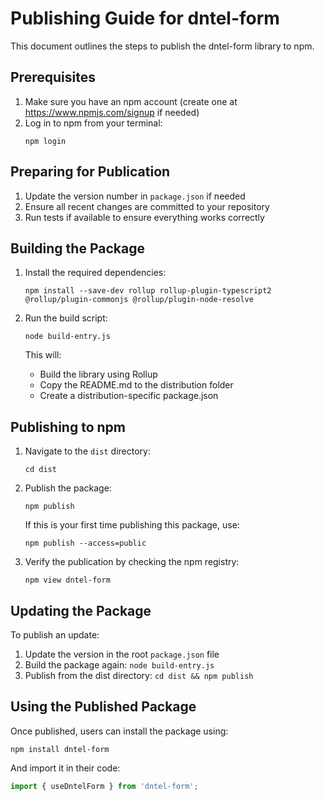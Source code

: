 # Publishing Guide for dntel-form

This document outlines the steps to publish the dntel-form library to npm.

## Prerequisites

1. Make sure you have an npm account (create one at https://www.npmjs.com/signup if needed)
2. Log in to npm from your terminal:
   ```
   npm login
   ```

## Preparing for Publication

1. Update the version number in `package.json` if needed
2. Ensure all recent changes are committed to your repository
3. Run tests if available to ensure everything works correctly

## Building the Package

1. Install the required dependencies:
   ```
   npm install --save-dev rollup rollup-plugin-typescript2 @rollup/plugin-commonjs @rollup/plugin-node-resolve
   ```

2. Run the build script:
   ```
   node build-entry.js
   ```

   This will:
   - Build the library using Rollup
   - Copy the README.md to the distribution folder
   - Create a distribution-specific package.json

## Publishing to npm

1. Navigate to the `dist` directory:
   ```
   cd dist
   ```

2. Publish the package:
   ```
   npm publish
   ```

   If this is your first time publishing this package, use:
   ```
   npm publish --access=public
   ```

3. Verify the publication by checking the npm registry:
   ```
   npm view dntel-form
   ```

## Updating the Package

To publish an update:

1. Update the version in the root `package.json` file
2. Build the package again: `node build-entry.js`
3. Publish from the dist directory: `cd dist && npm publish`

## Using the Published Package

Once published, users can install the package using:

```
npm install dntel-form
```

And import it in their code:

```javascript
import { useDntelForm } from 'dntel-form';
```